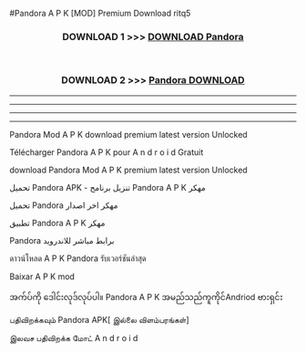 #Pandora  A P K [MOD] Premium Download ritq5



<div align="center">

<h3>DOWNLOAD 1 >>> <a href="https://teeasianyam.web.app?sq=Pandora ">DOWNLOAD Pandora  </a></h3><br>

<h3>DOWNLOAD 2 >>> <a href="https://teeasianyam.web.app?sq=Pandora  ">Pandora   DOWNLOAD </a></h3>

</div>


----------------------------------------------------------

----------------------------------------------------------

----------------------------------------------------------

----------------------------------------------------------


Pandora   Mod A P K download premium latest version Unlocked

Télécharger Pandora   A P K pour A n d r o i d Gratuit

download Pandora   Mod A P K premium latest version Unlocked

تحميل Pandora   APK - تنزيل برنامج Pandora   A P K مهكر

تحميل Pandora   مهكر اخر اصدار

تطبيق Pandora   A P K مهكر

Pandora   برابط مباشر للاندرويد

ดาวน์โหลด A P K Pandora   รับเวอร์ชันล่าสุด

Baixar A P K mod

အက်ပ်ကို ဒေါင်းလုဒ်လုပ်ပါ။ Pandora   A P K အမည်သည်ကူကိုင်Andriod ဗားရှင်း

பதிவிறக்கவும் Pandora   APK[ இல்லை விளம்பரங்கள்] 
 
இலவச பதிவிறக்க மோட் A n d r o i d



